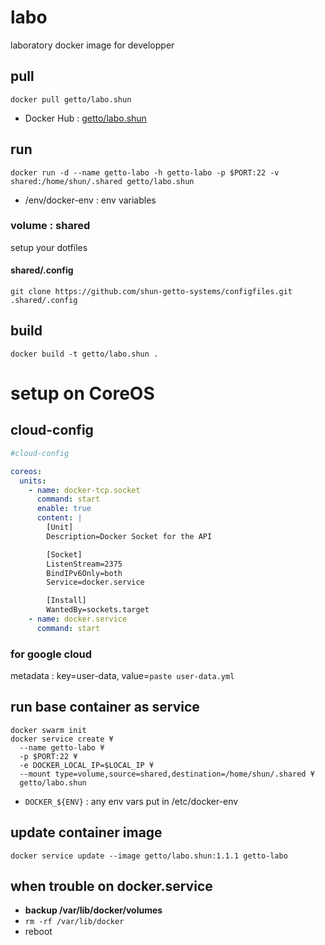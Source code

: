 # labo

laboratory docker image for developper


## pull

```
docker pull getto/labo.shun
```

* Docker Hub : [getto/labo.shun](https://hub.docker.com/r/getto/labo.shun/)


## run

```
docker run -d --name getto-labo -h getto-labo -p $PORT:22 -v shared:/home/shun/.shared getto/labo.shun
```

* /env/docker-env : env variables

### volume : shared

setup your dotfiles

#### shared/.config

```
git clone https://github.com/shun-getto-systems/configfiles.git .shared/.config
```


## build

```
docker build -t getto/labo.shun .
```


# setup on CoreOS

## cloud-config

```yml
#cloud-config

coreos:
  units:
    - name: docker-tcp.socket
      command: start
      enable: true
      content: |
        [Unit]
        Description=Docker Socket for the API

        [Socket]
        ListenStream=2375
        BindIPv6Only=both
        Service=docker.service

        [Install]
        WantedBy=sockets.target
    - name: docker.service
      command: start
```

### for google cloud

metadata : key=user-data, value=`paste user-data.yml`


## run base container as service

```
docker swarm init
docker service create ¥
  --name getto-labo ¥
  -p $PORT:22 ¥
  -e DOCKER_LOCAL_IP=$LOCAL_IP ¥
  --mount type=volume,source=shared,destination=/home/shun/.shared ¥
  getto/labo.shun
```

* `DOCKER_${ENV}` : any env vars put in /etc/docker-env


## update container image

```
docker service update --image getto/labo.shun:1.1.1 getto-labo
```


## when trouble on docker.service

* **backup /var/lib/docker/volumes**
* `rm -rf /var/lib/docker`
* reboot
